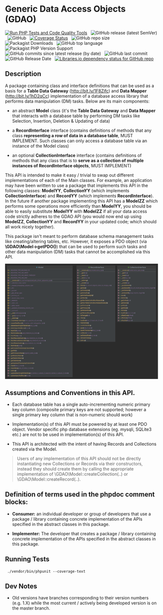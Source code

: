 # Generic Data Access Objects (GDAO) 

[![Run PHP Tests and Code Quality Tools](https://github.com/rotexsoft/gdao/actions/workflows/php.yml/badge.svg)](https://github.com/rotexsoft/gdao/actions/workflows/php.yml) &nbsp; 
![GitHub release (latest SemVer)](https://img.shields.io/github/v/release/rotexsoft/gdao) &nbsp; 
![GitHub](https://img.shields.io/github/license/rotexsoft/gdao) &nbsp; 
[![Coverage Status](https://coveralls.io/repos/github/rotexsoft/gdao/badge.svg)](https://coveralls.io/github/rotexsoft/gdao) &nbsp; 
![GitHub repo size](https://img.shields.io/github/repo-size/rotexsoft/gdao) &nbsp;
![Packagist Downloads](https://img.shields.io/packagist/dt/rotexsoft/gdao) &nbsp;
![GitHub top language](https://img.shields.io/github/languages/top/rotexsoft/gdao) &nbsp; 
![Packagist PHP Version Support](https://img.shields.io/packagist/php-v/rotexsoft/gdao) &nbsp; 
![GitHub commits since latest release (by date)](https://img.shields.io/github/commits-since/rotexsoft/gdao/latest) &nbsp; 
![GitHub last commit](https://img.shields.io/github/last-commit/rotexsoft/gdao) &nbsp; 
![GitHub Release Date](https://img.shields.io/github/release-date/rotexsoft/gdao) &nbsp; 
<a href="https://libraries.io/github/rotexsoft/gdao">
    <img alt="Libraries.io dependency status for GitHub repo" src="https://img.shields.io/librariesio/github/rotexsoft/gdao">
</a>


## Description

A package containing class and interface definitions that can be used as a basis for a __**Table Data Gateway**__ (http://bit.ly/1F8Zjfc) and __**Data Mapper**__ (http://bit.ly/1hD2qCc) implementation of a database access library that performs data manipulation (DM) tasks.
Below are its main components:

* an abstract **Model** class (it's the __**Table Data Gateway**__ and __**Data Mapper**__ that interacts with a database table by performing DM tasks like Selection, Insertion, Deletion & Updating of data)

* a **RecordInterface** interface (contains definitions of methods that any class __**representing a row of data in a database table**__, MUST IMPLEMENT. Such classes can only access a database table via an instance of the Model class)

* an optional **CollectionInterface** interface (contains definitions of methods that any class that is to __**serve as a collection of multiple instances of RecordInterface objects**__, MUST IMPLEMENT)

This API is intended to make it easy / trivial to swap out different implementations of each of the Main classes.
For example, an application may have been written to use a package that implements this API in the following classes:
**ModelYY**, **CollectionYY** (which implements **CollectionInterface**) and **RecordYY** (which implements **RecordInterface**).
In the future if another package implementing this API has a **ModelZZ** which performs some operations more
efficiently than **ModelYY**, you should be able to easily substitute **ModelYY** with **ModelZZ** if all your
data access code strictly adheres to the GDAO API (you would now end up using **ModelZZ**, **CollectionYY** 
and **RecordYY** in your updated code; which should all work nicely together).

This package isn't meant to perform database schema management tasks like creating/altering tables, etc. 
However, it exposes a PDO object (via **\GDAO\Model->getPDO()**) that can be used to perform such tasks 
and other data manipulation (DM) tasks that cannot be accomplished via this API.

![GDAO Classes & Interfaces](class-diagram.svg)


## Assumptions and Conventions in this API. 

* Each database table has a single auto-incrementing numeric primary key column (composite primary keys are not supported; however a single primary key column that is non-numeric should work)

* Implementation(s) of this API must be powered by at least one PDO object. Vendor specific php database extensions (eg. mysqli, SQLite3 etc.) are not to be used in implementation(s) of this API.

* This API is architected with the intent of having Records and Collections created via the Model.
> Users of any implementation of this API should not be directly instantiating new Collections or Records via their constructors, instead they should create them by calling the appropriate implementation of \GDAO\Model::createCollection(..) or \GDAO\Model::createRecord(..).

## Definition of terms used in the phpdoc comment blocks:
 
 * **Consumer:** an individual developer or group of developers that use a package / library containing concrete implementation of the APIs specified in the abstract classes in this package.
 
 * **Implementer:** The developer that creates a package / library containing concrete implementation of the APIs specified in the abstract classes in this package.

## Running Tests

  ` ./vendor/bin/phpunit --coverage-text`

## Dev Notes

* Old versions have branches corresponding to their version numbers (e.g. 1.X) while the most current / actively being developed version is on the master branch.
